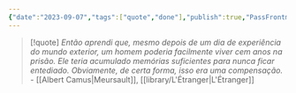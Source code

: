 ```yaml
---
{"date":"2023-09-07","tags":["quote","done"],"publish":true,"PassFrontmatter":true}
---
```


> [!quote] *Então aprendi que, mesmo depois de um dia de experiência do mundo exterior, um homem poderia facilmente viver cem anos na prisão. Ele teria acumulado memórias suficientes para nunca ficar entediado. Obviamente, de certa forma, isso era uma compensação.*
> \- [[Albert Camus\|Meursault]], [[library/L'Étranger\|L'Étranger]]
